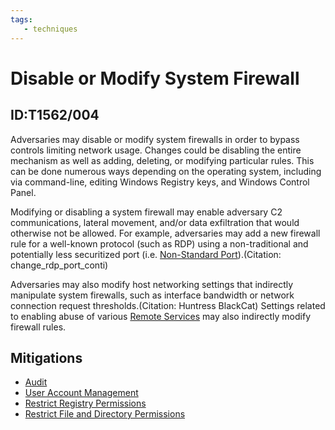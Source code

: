 ```yaml
---
tags:
   - techniques
---
```

# Disable or Modify System Firewall
## ID:T1562/004
Adversaries may disable or modify system firewalls in order to bypass controls limiting network usage. Changes could be disabling the entire mechanism as well as adding, deleting, or modifying particular rules. This can be done numerous ways depending on the operating system, including via command-line, editing Windows Registry keys, and Windows Control Panel.

Modifying or disabling a system firewall may enable adversary C2 communications, lateral movement, and/or data exfiltration that would otherwise not be allowed. For example, adversaries may add a new firewall rule for a well-known protocol (such as RDP) using a non-traditional and potentially less securitized port (i.e. [Non-Standard Port](/mitre/techniques/T1571)).(Citation: change_rdp_port_conti)

Adversaries may also modify host networking settings that indirectly manipulate system firewalls, such as interface bandwidth or network connection request thresholds.(Citation: Huntress BlackCat) Settings related to enabling abuse of various [Remote Services](/mitre/techniques/T1021) may also indirectly modify firewall rules.
## Mitigations
* [Audit](mitigations/M1047)
* [User Account Management](mitigations/M1018)
* [Restrict Registry Permissions](mitigations/M1024)
* [Restrict File and Directory Permissions](mitigations/M1022)
